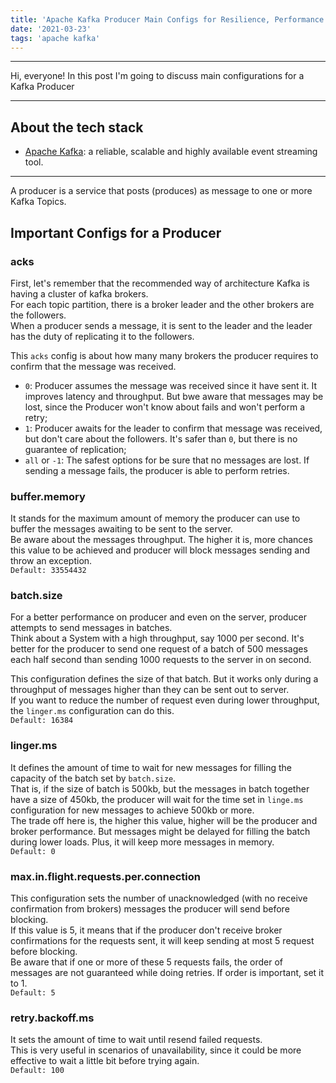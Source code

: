 ```yaml
---
title: 'Apache Kafka Producer Main Configs for Resilience, Performance and Consistency'
date: '2021-03-23'
tags: 'apache kafka'
---
```


---
Hi, everyone!
In this post I'm going to discuss main configurations for a Kafka Producer

---

## About the tech stack
- [Apache Kafka](https://kafka.apache.org/): a reliable, scalable and highly available event streaming tool.

---

A producer is a service that posts (produces) as message to one or more Kafka Topics.  

## Important Configs for a Producer

### acks
First, let's remember that the recommended way of architecture Kafka is having a cluster of kafka brokers.  
For each topic partition, there is a broker leader and the other brokers are the followers.  
When a producer sends a message, it is sent to the leader and the leader has the duty of replicating it to the followers.

This `acks` config is about how many many brokers the producer requires to confirm that the message was received.
- `0`: Producer assumes the message was received since it have sent it. It improves latency and throughput. But bwe aware that messages may be lost, since the Producer won't know about fails and won't perform a retry;
- `1`: Producer awaits for the leader to confirm that message was received, but don't care about the followers. It's safer than `0`, but there is no guarantee of replication;
- `all` or `-1`: The safest options for be sure that no messages are lost. If sending a message fails, the producer is able to perform retries.

### buffer.memory
It stands for the maximum amount of memory the producer can use to buffer the messages awaiting to be sent to the server.  
Be aware about the messages throughput. The higher it is, more chances this value to be achieved and producer will block messages sending and throw an exception.  
`Default: 33554432`

### batch.size
For a better performance on producer and even on the server, producer attempts to send messages in batches.  
Think about a System with a high throughput, say 1000 per second. It's better for the producer to send one request of a batch of 500 messages each half second than sending 1000 requests to the server in on second.

This configuration defines the size of that batch.
But it works only during a throughput of messages higher than they can be sent out to server.  
If you want to reduce the number of request even during lower throughput, the `linger.ms` configuration can do this.  
`Default: 16384`

### linger.ms
It defines the amount of time to wait for new messages for filling the capacity of the batch set by `batch.size`.  
That is, if the size of batch is 500kb, but the messages in batch together have a size of 450kb, the producer will wait for the time set in `linge.ms` configuration for new messages to achieve 500kb or more.  
The trade off here is, the higher this value, higher will be the producer and broker performance. But messages might be delayed for filling the batch during lower loads. Plus, it will keep more messages in memory.  
`Default: 0`

### max.in.flight.requests.per.connection
This configuration sets the number of unacknowledged (with no receive confirmation from brokers) messages the producer will send before blocking.  
If this value is 5, it means that if the producer don't receive broker confirmations for the requests sent, it will keep sending at most 5 request before blocking.  
Be aware that if one or more of these 5 requests fails, the order of messages are not guaranteed while doing retries.
If order is important, set it to 1.  
`Default: 5`

### retry.backoff.ms
It sets the amount of time to wait until resend failed requests.  
This is very useful in scenarios of unavailability, since it could be more effective to wait a little bit before trying again.  
`Default: 100`
